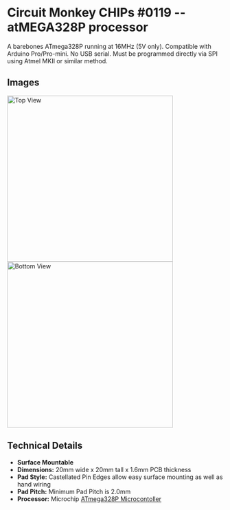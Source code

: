 # Circuit Monkey CHIPs &#35;0119 -- atMEGA328P processor

A barebones ATmega328P running at 16MHz (5V only). Compatible with Arduino Pro/Pro-mini. No USB serial. Must be programmed directly via SPI using Atmel MKII or similar method.

## Images
 <img src="Documents/assets/0119A-preview-top.png" alt="Top View" width="386" /> <img src="Documents/assets/0119A-preview-bottom.png" alt="Bottom View" width="386" />

## Technical Details
* **Surface Mountable**
* **Dimensions:** 20mm wide x 20mm tall  x 1.6mm PCB thickness
* **Pad Style:** Castellated Pin Edges allow easy surface mounting as well as hand wiring
* **Pad Pitch:** Minimum Pad Pitch is 2.0mm
* **Processor:** Microchip [ATmega328P Microcontoller](https://ww1.microchip.com/downloads/en/DeviceDoc/Atmel-7810-Automotive-Microcontrollers-ATmega328P_Datasheet.pdf)
